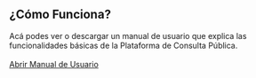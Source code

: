 ## ¿Cómo Funciona?

Acá podes ver o descargar un manual de usuario que explica las funcionalidades básicas de la Plataforma de Consulta Pública.
<br>
<br>
<a class="btn btn-primary btn-lg" href="https://drive.google.com/file/d/0B29yHiYIZcpfRGFhZGM5NF9zYUZNWTBUTUZfNWdVVGo1U0Uw/view" target="_blank">Abrir Manual de Usuario</a>
